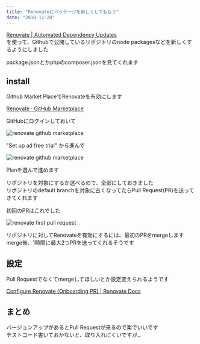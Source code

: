 ```yaml
---
title: "Renovateにパッケージを新しくしてもらう"
date: "2018-12-28"
---
```


[Renovate \| Automated Dependency Updates](https://renovatebot.com/)  
を使って、Githubで公開しているリポジトリのnode packagesなどを新しくするようにしました  

package.jsonとかphpのcomposer.jsonを見てくれます  

## install

Github Market PlaceでRenovateを有効にします

[Renovate · GitHub Marketplace](https://github.com/marketplace/renovate)

GitHubにログインしておいて  

![renovate github marketplace](/renovate/renovate_github_marketplace.png)

"Set up ad free trial" から進んで

![renovate github marketplace](/renovate/renovate_github_marketplace_2.png)

Planを選んで進めます  

リポジトリを対象にするか選べるので、全部にしておきました  
リポジトリのdefault branchを対象に古くなってたらPull Request(PR)を送ってきてくれます  

初回のPRはこれでした  

![renovate first pull request](/renovate/renovate_pr.png)

リポジトリに対してRenovateを有効にするには、最初のPRをmergeします  
merge後、1時間に最大2つPRを送ってくれるそうです  

## 設定

Pull Requestでなくてmergeしてほしいとか設定変えられるようです  

[Configure Renovate \(Onboarding PR\) \| Renovate Docs](https://renovatebot.com/docs/configure-renovate/)

## まとめ

バージョンアップがあるとPull Requestが来るので楽でいいです  
テストコード書いておかないと、取り入れにくいですが..  
